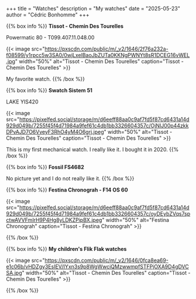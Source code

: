 +++
title = "Watches"
description = "My watches"
date = "2025-05-23"
author = "Cédric Bonhomme"
+++

{{% box info %}}
**Tissot - Chemin Des Tourelles**

Powermatic 80 - T099.407.11.048.00

{{< image src="https://pxscdn.com/public/m/_v2/1646/2f76a232a-f08599/y1rpcc5w3SA0/0wjLxelBaoJbZUTa0KKNgPWNYt8sR1DCEG16vWEL.jpg"
    width="50%"
    alt="Tissot - Chemin Des Tourelles"
    caption="Tissot - Chemin Des Tourelles" >}}

My favorite watch.
{{% /box %}}


{{% box info %}}
**Swatch Sistem 51**

LAKE YIS420  

{{< image src="https://pixelfed.social/storage/m/d6eeff88aa0c9af7fd5f87cd6431a14d929d049b/7255f45f4d71984a9fef61c4db1bb3326604357c/OjNIJ00p44zkkDPvAJD7O6VveyF3RhO4yM4O6grj.jpeg"
    width="50%"
    alt="Tissot - Chemin Des Tourelles"
    caption="Tissot - Chemin Des Tourelles" >}}

This is my first mechanical watch. I really like it.
I bought it in 2020.
{{% /box %}}

{{% box info %}}
**Fossil FS4682**

No picture yet and I do not really like it.
{{% /box %}}


{{% box info %}}
**Festina Chronograh - F14 OS 60**

{{< image src="https://pixelfed.social/storage/m/d6eeff88aa0c9af7fd5f87cd6431a14d929d049b/7255f45f4d71984a9fef61c4db1bb3326604357c/oyDEybZVqs7spctwAVVFmIrH9P4Hg8yLDKZPipBX.jpeg"
    width="50%"
    alt="Festina Chronograh"
    caption="Tissot - Festina Chronograh" >}}

{{% /box %}}


{{% box info %}}
**My children's Flik Flak watches**

{{< image src="https://pxscdn.com/public/m/_v2/1646/0fca8ea69-e1c06b/vHDZgy3EsIEV/IYxn3s9p8WgWwciQMzwwmpfSTFPjOXA9D4gDVCSA.jpg"
    width="50%"
    alt="Tissot - Chemin Des Tourelles"
    caption="Tissot - Chemin Des Tourelles" >}}

{{% /box %}}
